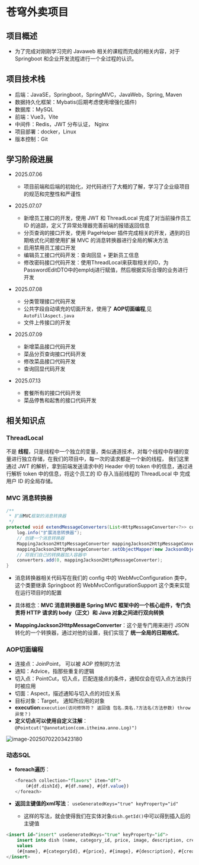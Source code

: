 # 苍穹外卖项目
## 项目概述
- 为了完成对刚刚学习完的 Javaweb 相关的课程而完成的相关内容，对于 Springboot 和企业开发流程进行一个全过程的认识。


## 项目技术栈
- 后端：JavaSE，Springboot，SpringMVC，JavaWeb，Spring, Maven
- 数据持久化框架：Mybatis(后期考虑使用增强化插件)
- 数据库：MySQL
- 前端：Vue3，Vite
- 中间件：Redis，JWT 分布认证， Nginx
- 项目部署：docker，Linux
- 版本控制：Git

## 学习阶段进展

- 2025.07.06 
  - 项目前端和后端的初始化，对代码进行了大概的了解，学习了企业级项目的规范和完整性和严谨性

- 2025.07.07 
  - 新增员工接口的开发，使用 JWT 和 ThreadLocal 完成了对当前操作员工 ID 的追踪，定义了异常处理器完善前端的报错返回信息
  - 分页查询的接口开发，使用 PageHelper 插件完成相关的开发，遇到的日期格式化问题使用扩展 MVC 的消息转换器进行全局的解决方法
  - 启用禁用员工接口开发
  - 编辑员工接口代码开发：查询回显 + 更新员工信息
  - 修改密码接口代码开发：使用ThreadLocal来获取相关的ID，为PasswordEditDTO中的empIdj进行赋值，然后根据实际合理的业务进行开发
- 2025.07.08
  - 分类管理接口代码开发
  - 公共字段自动填充的切面开发，使用了 **AOP切面编程**,见 `AutoFillAspect.java`
  - 文件上传接口的开发
- 2025.07.09
  - 新增菜品接口代码开发
  - 菜品分页查询接口代码开发
  - 修改菜品接口代码开发
  - 查询回显代码开发
- 2025.07.13
  - 套餐所有的接口代码开发
  - 菜品停售和起售的接口代码开发





## 相关知识点
### ThreadLocal
不是 **线程**，只是线程中一个独立的变量，类似通道技术，对每个线程中存储的变量进行独立存储，在我们的项目中，每一次的请求都是一个新的线程，
我们这里通过 JWT 的解析，拿到前端发送请求中的 Header 中的 token 中的信息，通过进行解析 token 中的信息，将这个员工的 ID 存入当前线程的 ThreadLocal 中
完成用户 ID 的全局存储。

### MVC 消息转换器

```java
/**
 * 扩展MVC框架的消息转换器
 */
protected void extendMessageConverters(List<HttpMessageConverter<?>> converters) {
    log.info("扩展消息转换器");
    // 创建一个消息转换器
    MappingJackson2HttpMessageConverter mappingJackson2HttpMessageConverter = new MappingJackson2HttpMessageConverter();
    mappingJackson2HttpMessageConverter.setObjectMapper(new JacksonObjectMapper());
    // 将我们自己的转换器加入容器中
    converters.add(0, mappingJackson2HttpMessageConverter);
}
```

- 消息转换器相关代码写在我们的 config 中的 WebMvcConfiguration 类中，这个类要继承 Springboot 的 WebMvcConfigurationSupport 这个类来实现在运行项目时的配置
- 具体概念：**MVC 消息转换器是 Spring MVC 框架中的一个核心组件，专门负责将 HTTP 请求的 body（正文）和 Java 对象之间进行双向转换**

- **MappingJackson2HttpMessageConverter**：这个是专门用来进行 JSON 转化的一个转换器，通过对他的设置，我们实现了 **统一全局的日期格式**。

### AOP切面编程

- 连接点：JoinPoint， 可以被 AOP 控制的方法
- 通知：Advice，指那些重复的逻辑
- 切入点：PointCut，切入点，匹配连接点的条件，通知仅会在切入点方法执行时被应用
- 切面：Aspect，描述通知与切入点的对应关系
- 目标对象：Target， 通知所应用的对象
- **execution**:`execution(访问修饰符？ 返回值 包名.类名.?方法名(方法参数) throw 异常？)`
- **定义切点可以使用自定义注解**：`@Pointcut("@annotation(com.itheima.anno.Log)")`

![image-20250702203423180](http://img.wiretender.top/img/20250702203423814.webp)

### 动态SQL

- **foreach遍历**：

  ```sql
  <foreach collection="flavors" item="df">
      (#{df.dishId}, #{df.name}, #{df.value})
  </foreach>
  ```

- **返回主键值的xml写法**： `useGeneratedKeys="true" keyProperty="id"`
  - 这样的写法，就会使得我们在实体对象`dish.getId()`中可以得到插入后的主键值

```sql
<insert id="insert" useGeneratedKeys="true" keyProperty="id">
    insert into dish (name, category_id, price, image, description, create_time, update_time, create_user, update_user, status)
    values
    (#{name}, #{categoryId}, #{price}, #{image}, #{description}, #{createTime}, #{updateTime}, #{createUser}, #{updateUser}, #{status})
</insert>
```
